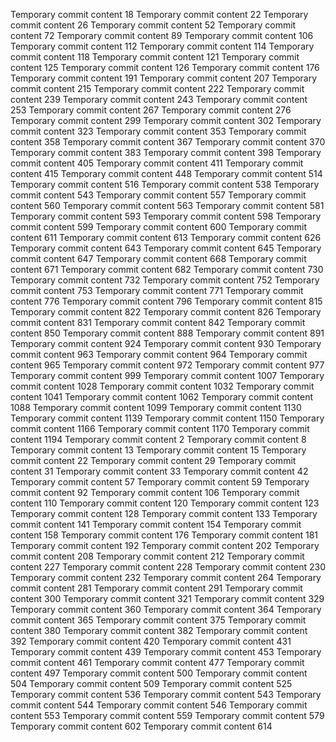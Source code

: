 Temporary commit content 18
Temporary commit content 22
Temporary commit content 26
Temporary commit content 52
Temporary commit content 72
Temporary commit content 89
Temporary commit content 106
Temporary commit content 112
Temporary commit content 114
Temporary commit content 118
Temporary commit content 121
Temporary commit content 125
Temporary commit content 126
Temporary commit content 176
Temporary commit content 191
Temporary commit content 207
Temporary commit content 215
Temporary commit content 222
Temporary commit content 239
Temporary commit content 243
Temporary commit content 253
Temporary commit content 267
Temporary commit content 276
Temporary commit content 299
Temporary commit content 302
Temporary commit content 323
Temporary commit content 353
Temporary commit content 358
Temporary commit content 367
Temporary commit content 370
Temporary commit content 383
Temporary commit content 398
Temporary commit content 405
Temporary commit content 411
Temporary commit content 415
Temporary commit content 448
Temporary commit content 514
Temporary commit content 516
Temporary commit content 538
Temporary commit content 543
Temporary commit content 557
Temporary commit content 560
Temporary commit content 563
Temporary commit content 581
Temporary commit content 593
Temporary commit content 598
Temporary commit content 599
Temporary commit content 600
Temporary commit content 611
Temporary commit content 613
Temporary commit content 626
Temporary commit content 643
Temporary commit content 645
Temporary commit content 647
Temporary commit content 668
Temporary commit content 671
Temporary commit content 682
Temporary commit content 730
Temporary commit content 732
Temporary commit content 752
Temporary commit content 753
Temporary commit content 771
Temporary commit content 776
Temporary commit content 796
Temporary commit content 815
Temporary commit content 822
Temporary commit content 826
Temporary commit content 831
Temporary commit content 842
Temporary commit content 850
Temporary commit content 888
Temporary commit content 891
Temporary commit content 924
Temporary commit content 930
Temporary commit content 963
Temporary commit content 964
Temporary commit content 965
Temporary commit content 972
Temporary commit content 977
Temporary commit content 999
Temporary commit content 1007
Temporary commit content 1028
Temporary commit content 1032
Temporary commit content 1041
Temporary commit content 1062
Temporary commit content 1088
Temporary commit content 1099
Temporary commit content 1130
Temporary commit content 1139
Temporary commit content 1150
Temporary commit content 1166
Temporary commit content 1170
Temporary commit content 1194
Temporary commit content 2
Temporary commit content 8
Temporary commit content 13
Temporary commit content 15
Temporary commit content 22
Temporary commit content 29
Temporary commit content 31
Temporary commit content 33
Temporary commit content 42
Temporary commit content 57
Temporary commit content 59
Temporary commit content 92
Temporary commit content 106
Temporary commit content 110
Temporary commit content 120
Temporary commit content 123
Temporary commit content 128
Temporary commit content 133
Temporary commit content 141
Temporary commit content 154
Temporary commit content 158
Temporary commit content 176
Temporary commit content 181
Temporary commit content 192
Temporary commit content 202
Temporary commit content 208
Temporary commit content 212
Temporary commit content 227
Temporary commit content 228
Temporary commit content 230
Temporary commit content 232
Temporary commit content 264
Temporary commit content 281
Temporary commit content 291
Temporary commit content 300
Temporary commit content 321
Temporary commit content 329
Temporary commit content 360
Temporary commit content 364
Temporary commit content 365
Temporary commit content 375
Temporary commit content 380
Temporary commit content 382
Temporary commit content 392
Temporary commit content 420
Temporary commit content 431
Temporary commit content 439
Temporary commit content 453
Temporary commit content 461
Temporary commit content 477
Temporary commit content 497
Temporary commit content 500
Temporary commit content 504
Temporary commit content 509
Temporary commit content 525
Temporary commit content 536
Temporary commit content 543
Temporary commit content 544
Temporary commit content 546
Temporary commit content 553
Temporary commit content 559
Temporary commit content 579
Temporary commit content 602
Temporary commit content 614
